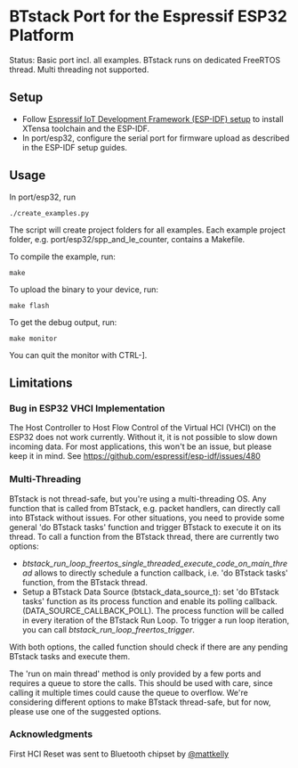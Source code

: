 # BTstack Port for the Espressif ESP32 Platform

Status: Basic port incl. all examples. BTstack runs on dedicated FreeRTOS thread. Multi threading not supported.

## Setup

- Follow [Espressif IoT Development Framework (ESP-IDF) setup](https://github.com/espressif/esp-idf) to install XTensa toolchain and the ESP-IDF.
- In port/esp32, configure the serial port for firmware upload as described in the ESP-IDF setup guides.

## Usage

In port/esp32, run

	./create_examples.py

The script will create project folders for all examples. Each example project folder, e.g. port/esp32/spp_and_le_counter, contains a Makefile.  

To compile the example, run:

	make


To upload the binary to your device, run:

	make flash


To get the debug output, run:

	make monitor

You can quit the monitor with CTRL-].

## Limitations

### Bug in ESP32 VHCI Implementation
The Host Controller to Host Flow Control of the Virtual HCI (VHCI) on the ESP32 does not work currently. Without it, it is not possible to slow down incoming data. For most applications, this won't be an issue, but please keep it in mind. See https://github.com/espressif/esp-idf/issues/480

### Multi-Threading

BTstack is not thread-safe, but you're using a multi-threading OS. Any function that is called from BTstack, e.g. packet handlers, can directly call into BTstack without issues. For other situations, you need to provide some general 'do BTstack tasks' function and trigger BTstack to execute it on its thread.
To call a function from the BTstack thread, there are currently two options:

- *btstack_run_loop_freertos_single_threaded_execute_code_on_main_thread* allows to directly schedule a function callback, i.e. 'do BTstack tasks' function, from the BTstack thread.
- Setup a BTstack Data Source (btstack_data_source_t):
 set 'do BTstack tasks' function as its process function and enable its polling callback. (DATA_SOURCE_CALLBACK_POLL). The process function will be called in every iteration of the BTstack Run Loop. To trigger a run loop iteration, you can call *btstack_run_loop_freertos_trigger*.

With both options, the called function should check if there are any pending BTstack tasks and execute them.

The 'run on main thread' method is only provided by a few ports and requires a queue to store the calls. This should be used with care, since calling it multiple times could cause the queue to overflow.
We're considering different options to make BTstack thread-safe, but for now, please use one of the suggested options.

### Acknowledgments

First HCI Reset was sent to Bluetooth chipset by [@mattkelly](https://github.com/mattkelly)
